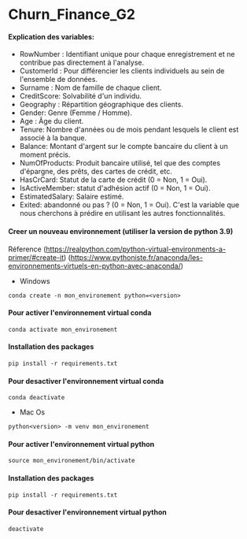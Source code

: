# Churn_Finance_G2
#### Explication des variables:
  - RowNumber : Identifiant unique pour chaque enregistrement et ne contribue pas directement à l'analyse.
  - CustomerId : Pour différencier les clients individuels au sein de l'ensemble de données.
  - Surname : Nom de famille de chaque client.
  - CreditScore: Solvabilité d'un individu.
  - Geography : Répartition géographique des clients.
  - Gender: Genre (Femme / Homme).
  - Age : Âge du client.
  - Tenure: Nombre d'années ou de mois pendant lesquels le client est associé à la banque.
  - Balance: Montant d'argent sur le compte bancaire du client à un moment précis.
  - NumOfProducts: Produit bancaire utilisé, tel que des comptes d'épargne, des prêts, des cartes de crédit, etc.
  - HasCrCard: Statut de la carte de crédit (0 = Non, 1 = Oui).
  - IsActiveMember: statut d'adhésion actif (0 = Non, 1 = Oui).
  - EstimatedSalary: Salaire estimé.
  - Exited: abandonné ou pas ? (0 = Non, 1 = Oui). C'est la variable que nous cherchons à prédire en utilisant les autres fonctionnalités.


#### Creer un nouveau environnement (utiliser la version de python 3.9)
  Réference (https://realpython.com/python-virtual-environments-a-primer/#create-it)
            (https://www.pythoniste.fr/anaconda/les-environnements-virtuels-en-python-avec-anaconda/)
            
  * Windows

``` Command
conda create -n mon_environement python=<version>
```

#### Pour activer l'environnement virtual conda
```
conda activate mon_environement
```

#### Installation des packages
```
pip install -r requirements.txt
```

#### Pour desactiver l'environnement virtual conda
```
conda deactivate
```


  * Mac Os

``` Command
python<version> -m venv mon_environement
```

#### Pour activer l'environnement virtual python
```
source mon_environement/bin/activate
```

#### Installation des packages
```
pip install -r requirements.txt
```

#### Pour desactiver l'environnement virtual python
```
deactivate
```

